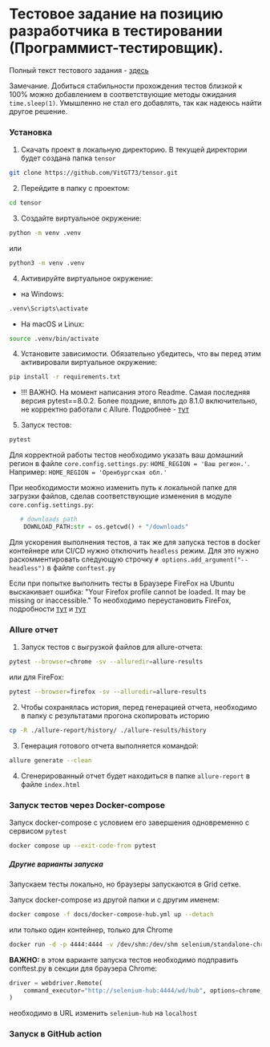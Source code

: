 # Тестовое задание на позицию разработчика в тестировании (Программист-тестировщик).

Полный текст тестового задания - [здесь](./docs/Тестовое%20задание%20(автотестирование).pdf)

Замечание. Добиться стабильности прохождения тестов близкой к 100% можно добавлением в соответствующие методы ожидания `time.sleep(1)`. Умышленно не стал его добавлять, так как надеюсь найти другое решение.

### Установка

1. Cкачать проект в локальную директорию. В текущей директории будет создана папка `tensor`

```bash
git clone https://github.com/VitGT73/tensor.git
```

2. Перейдите в папку с проектом:

```bash
cd tensor
```

3. Создайте виртуальное окружение:
```bash
python -m venv .venv
```
или
```bash
python3 -m venv .venv
```

4. Активируйте виртуальное окружение:
* на Windows:
```bash
.venv\Scripts\activate
```
* На macOS и Linux:
```bash
source .venv/bin/activate
```
4. Установите зависимости. Обязательно убедитесь, что вы перед этим активировали виртуальное окружение:

```bash
pip install -r requirements.txt
```
* !!! ВАЖНО. На момент написания этого Readme. Самая последняя версия pytest==8.0.2. Более поздние, вплоть до 8.1.0 включительно, не корректно работали с Allure. Подробнее - [тут](https://github.com/allure-framework/allure-python/issues/794)

5. Запуск тестов:
```bash
pytest
```

Для корректной работы тестов необходимо указать ваш домашний регион в файле `core.config.settings.py`:
```HOME_REGION = 'Ваш регион.'```. Например: ```HOME_REGION = 'Оренбургская обл.'```

При необходимости можно изменить путь к локальной папке для загрузки файлов, сделав соответствующие изменения в модуле `core.config.settings.py`:
```python
   # downloads path
    DOWNLOAD_PATH:str = os.getcwd() + "/downloads"
```
Для ускорения выполнения тестов, а так же для запуска тестов в docker контейнере или CI/CD нужно отключить `headless` режим. Для это нужно раскомментировать следующую строчку `# options.add_argument("--headless")` в файле `conftest.py`

Если при попытке выполнить тесты в Браузере FireFox на Ubuntu выскакивает ошибка: "Your Firefox profile cannot be loaded. It may be missing or inaccessible." То необходимо переустановить FireFox, подробности [тут](https://stackoverflow.com/questions/72405117/selenium-geckodriver-profile-missing-your-firefox-profile-cannot-be-loaded) и [тут](https://www.omgubuntu.co.uk/2022/04/how-to-install-firefox-deb-apt-ubuntu-22-04)


### Allure отчет

1. Запуск тестов с выгрузкой файлов для allure-отчета:
```bash
pytest --browser=chrome -sv --alluredir=allure-results
```
или для FireFox:
```bash
pytest --browser=firefox -sv --alluredir=allure-results
```
2. Чтобы сохранялась история, перед генерацией отчета, необходимо в папку с результатами прогона скопировать историю
```bash
cp -R ./allure-report/history/ ./allure-results/history
```
3. Генерация готового отчета выполняется командой:
```bash
allure generate --clean
```
4. Сгенерированный отчет будет находиться в папке `allure-report` в файле `index.html`



### Запуск тестов через Docker-compose

Запуск docker-compose с условием его завершения одновременно с сервисом `pytest`
```bash
docker compose up --exit-code-from pytest
```

##### Другие варианты запуска

Запускаем тесты локально, но браузеры запускаются в Grid сетке.

Запуск docker-compose из другой папки и с другим именем:
```bash
docker compose -f docs/docker-compose-hub.yml up --detach
```
или только один контейнер, только для Chrome
``` bash
docker run -d -p 4444:4444 -v /dev/shm:/dev/shm selenium/standalone-chrome
```
**ВАЖНО:** в этом варианте запуска тестов необходимо подправить conftest.py в секции для браузера Chrome:
```python
driver = webdriver.Remote(
    command_executor="http://selenium-hub:4444/wd/hub", options=chrome_options
)
```
необходимо в URL изменить `selenium-hub` на `localhost`

### Запуск в GitHub action


